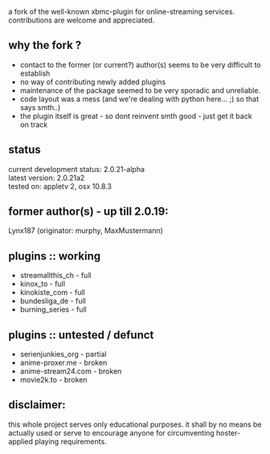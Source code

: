 a fork of the well-known xbmc-plugin for online-streaming services.  
contributions are welcome and appreciated.  


why the fork ?
--------------
* contact to the former (or current?) author(s) seems to be very difficult to establish
* no way of contributing newly added plugins
* maintenance of the package seemed to be very sporadic and unreliable.
* code layout was a mess (and we're dealing with python here... ;) so that says smth..)
* the plugin itself is great - so dont reinvent smth good - just get it back on track


status
------

current development status: 2.0.21-alpha  
latest version: 2.0.21a2  
tested on: appletv 2, osx 10.8.3  


former author(s) - up till 2.0.19:
----------------------------------
Lynx187 (originator: murphy, MaxMustermann)


plugins :: working
------------------

* streamallthis_ch  - full
* kinox_to          - full
* kinokiste_com     - full
* bundesliga_de     - full
* burning_series    - full

plugins :: untested / defunct   
-----------------------------

* serienjunkies_org - partial
* anime-proxer.me - broken
* anime-stream24.com - broken
* movie2k.to - broken


disclaimer:
-----------

this whole project serves only educational purposes. it shall by no means be actually used
or serve to encourage anyone for circumventing hoster-applied playing requirements.